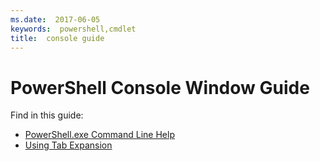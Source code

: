 ```yaml
---
ms.date:  2017-06-05
keywords:  powershell,cmdlet
title:  console guide
---
```


#  PowerShell Console Window Guide

Find in this guide:
-  [PowerShell.exe Command Line Help](console/PowerShell.exe-Command-Line-Help.md)
-  [Using Tab Expansion](console/Using-Tab-Expansion.md)

